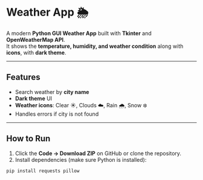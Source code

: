 # Weather App 🌦️

A modern **Python GUI Weather App** built with **Tkinter** and **OpenWeatherMap API**.  
It shows the **temperature, humidity, and weather condition** along with **icons**, with **dark theme**.

---

## Features
- Search weather by **city name**
- **Dark theme** UI
- **Weather icons**: Clear ☀️, Clouds ☁️, Rain 🌧️, Snow ❄️
- Handles errors if city is not found

---

## How to Run
1. Click the **Code → Download ZIP** on GitHub or clone the repository.  
2. Install dependencies (make sure Python is installed):

```bash
pip install requests pillow

